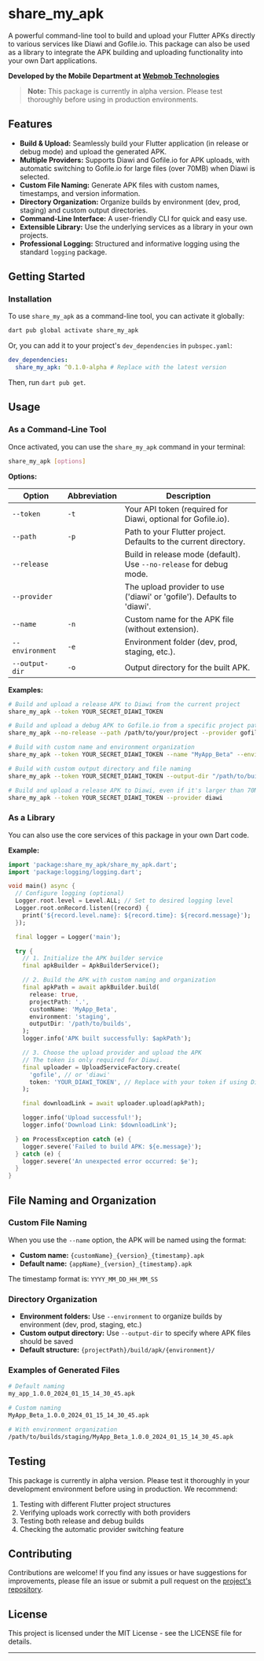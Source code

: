 # share_my_apk

A powerful command-line tool to build and upload your Flutter APKs directly to various services like Diawi and Gofile.io. This package can also be used as a library to integrate the APK building and uploading functionality into your own Dart applications.

**Developed by the Mobile Department at [Webmob Technologies](https://www.webmobtech.com/)**

> **Note:** This package is currently in alpha version. Please test thoroughly before using in production environments.

## Features

- **Build & Upload:** Seamlessly build your Flutter application (in release or debug mode) and upload the generated APK.
- **Multiple Providers:** Supports Diawi and Gofile.io for APK uploads, with automatic switching to Gofile.io for large files (over 70MB) when Diawi is selected.
- **Custom File Naming:** Generate APK files with custom names, timestamps, and version information.
- **Directory Organization:** Organize builds by environment (dev, prod, staging) and custom output directories.
- **Command-Line Interface:** A user-friendly CLI for quick and easy use.
- **Extensible Library:** Use the underlying services as a library in your own projects.
- **Professional Logging:** Structured and informative logging using the standard `logging` package.

## Getting Started

### Installation

To use `share_my_apk` as a command-line tool, you can activate it globally:

```bash
dart pub global activate share_my_apk
```

Or, you can add it to your project's `dev_dependencies` in `pubspec.yaml`:

```yaml
dev_dependencies:
  share_my_apk: ^0.1.0-alpha # Replace with the latest version
```

Then, run `dart pub get`.

## Usage

### As a Command-Line Tool

Once activated, you can use the `share_my_apk` command in your terminal:

```bash
share_my_apk [options]
```

**Options:**

| Option         | Abbreviation | Description                                                                 |
|----------------|--------------|-----------------------------------------------------------------------------|
| `--token`      | `-t`         | Your API token (required for Diawi, optional for Gofile.io).                |
| `--path`       | `-p`         | Path to your Flutter project. Defaults to the current directory.            |
| `--release`    |              | Build in release mode (default). Use `--no-release` for debug mode.       |
| `--provider`   |              | The upload provider to use ('diawi' or 'gofile'). Defaults to 'diawi'.    |
| `--name`       | `-n`         | Custom name for the APK file (without extension).                          |
| `--environment`| `-e`         | Environment folder (dev, prod, staging, etc.).                             |
| `--output-dir` | `-o`         | Output directory for the built APK.                                        |

**Examples:**

```bash
# Build and upload a release APK to Diawi from the current project
share_my_apk --token YOUR_SECRET_DIAWI_TOKEN

# Build and upload a debug APK to Gofile.io from a specific project path
share_my_apk --no-release --path /path/to/your/project --provider gofile

# Build with custom name and environment organization
share_my_apk --token YOUR_SECRET_DIAWI_TOKEN --name "MyApp_Beta" --environment "staging"

# Build with custom output directory and file naming
share_my_apk --token YOUR_SECRET_DIAWI_TOKEN --output-dir "/path/to/builds" --name "Release_v1.2.3"

# Build and upload a release APK to Diawi, even if it's larger than 70MB (will switch to gofile.io automatically)
share_my_apk --token YOUR_SECRET_DIAWI_TOKEN --provider diawi
```

### As a Library

You can also use the core services of this package in your own Dart code.

**Example:**

```dart
import 'package:share_my_apk/share_my_apk.dart';
import 'package:logging/logging.dart';

void main() async {
  // Configure logging (optional)
  Logger.root.level = Level.ALL; // Set to desired logging level
  Logger.root.onRecord.listen((record) {
    print('${record.level.name}: ${record.time}: ${record.message}');
  });

  final logger = Logger('main');

  try {
    // 1. Initialize the APK builder service
    final apkBuilder = ApkBuilderService();

    // 2. Build the APK with custom naming and organization
    final apkPath = await apkBuilder.build(
      release: true, 
      projectPath: '.',
      customName: 'MyApp_Beta',
      environment: 'staging',
      outputDir: '/path/to/builds',
    );
    logger.info('APK built successfully: $apkPath');

    // 3. Choose the upload provider and upload the APK
    // The token is only required for Diawi.
    final uploader = UploadServiceFactory.create(
      'gofile', // or 'diawi'
      token: 'YOUR_DIAWI_TOKEN', // Replace with your token if using Diawi
    );

    final downloadLink = await uploader.upload(apkPath);

    logger.info('Upload successful!');
    logger.info('Download Link: $downloadLink');

  } on ProcessException catch (e) {
    logger.severe('Failed to build APK: ${e.message}');
  } catch (e) {
    logger.severe('An unexpected error occurred: $e');
  }
}
```

## File Naming and Organization

### Custom File Naming
When you use the `--name` option, the APK will be named using the format:
- **Custom name:** `{customName}_{version}_{timestamp}.apk`
- **Default name:** `{appName}_{version}_{timestamp}.apk`

The timestamp format is: `YYYY_MM_DD_HH_MM_SS`

### Directory Organization
- **Environment folders:** Use `--environment` to organize builds by environment (dev, prod, staging, etc.)
- **Custom output directory:** Use `--output-dir` to specify where APK files should be saved
- **Default structure:** `{projectPath}/build/apk/{environment}/`

### Examples of Generated Files
```bash
# Default naming
my_app_1.0.0_2024_01_15_14_30_45.apk

# Custom naming
MyApp_Beta_1.0.0_2024_01_15_14_30_45.apk

# With environment organization
/path/to/builds/staging/MyApp_Beta_1.0.0_2024_01_15_14_30_45.apk
```

## Testing

This package is currently in alpha version. Please test it thoroughly in your development environment before using in production. We recommend:

1. Testing with different Flutter project structures
2. Verifying uploads work correctly with both providers
3. Testing both release and debug builds
4. Checking the automatic provider switching feature

## Contributing

Contributions are welcome! If you find any issues or have suggestions for improvements, please file an issue or submit a pull request on the [project's repository](https://github.com/wm-jenildgohel/share_my_apk).

## License

This project is licensed under the MIT License - see the LICENSE file for details.

---
